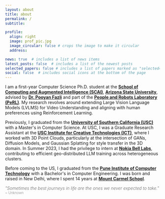 ```yaml
---
layout: about
title: about
permalink: /
subtitle: 

profile:
  align: right
  image: prof_pic.jpg
  image_circular: false # crops the image to make it circular
  address:

news: true  # includes a list of news items
latest_posts: false  # includes a list of the newest posts
selected_papers: false # includes a list of papers marked as "selected={true}"
social: false  # includes social icons at the bottom of the page
---
```


I am a first-year Computer Science Ph.D. student at the **[School of Computing and Augmented Intelligence (SCAI)](https://scai.engineering.asu.edu/)**, **[Arizona State University](https://www.asu.edu/)**, advised by **[Dr. Pooyan Fazli](https://search.asu.edu/profile/4408705)** and part of the **[People and Robots Laboratory (PeRL)](https://www.pooyanfazli.com/index.html)**. My research revolves around extending Large Vision Language Models (LVLMS) for Video Understanding and aligning with human preferences using Reinforcement Learning.

Previously, I graduated from the **[University of Southern California (USC)](https://www.cs.usc.edu/)** with a Master's in Computer Science. At USC, I was a Graduate Research Assistant at the 
**[USC Institute for Creative Technologies (ICT)](https://ict.usc.edu/)**, where I worked with 3D Point Clouds, particularly at the intersection of GANs, Diffusion Models, and Gaussian Splatting for style transfer in the 3D domain. In Summer 2023, I had the privilege to intern at **[Nokia Bell Labs](https://www.bell-labs.com/#gref)**, contributing to efficient geo-distributed LLM training across heterogeneous clusters.

Before coming to the US, I graduated from the **[Pune Institute of Computer Technology](https://pict.edu/)** with a Bachelor's in Computer Engineering. I was born and raised in New Delhi, where I spent 14 years at **[Mount Carmel School](https://mountcarmelschool.com/our-schools/)**. 

<span style="font-size: 1em; font-style: italic; color: #666; font-weight: 300;">"Sometimes the best journeys in life are the ones we never expected to take."</span>
<span style="font-size: 0.8em; color: #888; font-weight: 300;">~ Unknown</span>
